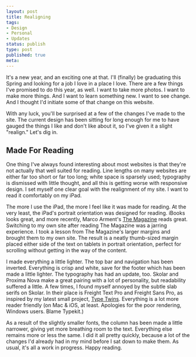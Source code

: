 ```yaml
---
layout: post
title: Realigning
tags:
- Design
- Personal
- Updates
status: publish
type: post
published: true
meta:
---
```

It's a new year, and an exciting one at that. I'll (finally) be graduating this Spring and looking for a job I love in a place I love. There are a few things I've promised to do this year, as well. I want to take more photos. I want to make more things. And I want to learn something new. I want to see change. And I thought I'd initiate some of that change on this website.

With any luck, you'll be surprised at a few of the changes I've made to the site. The current design has been sitting for long enough for me to have gauged the things I like and don't like about it, so I've given it a slight "realign." Let's dig in.

## Made For Reading

One thing I've always found interesting about most websites is that they're not actually that well suited for reading. Line lengths on many websites are either far too short or far too long; white space is sparsely used; typography is dismissed with little thought, and all this is getting worse with responsive design. I set myself one clear goal with the realignment of my site. I want to read it comfortably on my iPad.

The more I use the iPad, the more I feel like it was made for reading. At the very least, the iPad's portrait orientation was designed for reading. iBooks looks great, and more recently, Marco Arment's <a href="http://the-magazine.org">The Magazine</a> reads great. Switching to my own site after reading The Magazine was a jarring experience. I took a lesson from The Magazine's larger margins and brought them to my own site. The result is a neatly thumb-sized margin placed either side of the text on tablets in portrait orientation, perfect for scrolling without getting in the way of the content.

I made everything a little lighter. The top bar and navigation has been inverted. Everything is crisp and white, save for the footer which has been made a little lighter. The typography has had an update, too. Skolar and Proxima Nova make a great pairing with a lot of personality, but readability suffered a little. A few times, I found myself annoyed by the subtle slab serifs on Skolar. In their place is Freight Text Pro and Freight Sans Pro, as inspired by my latest small project, <a href="http://daneden.me/type/twins">Type Twins</a>. Everything is a lot more reader friendly (on Mac & iOS, at least. Apologies for the poor rendering, Windows users. Blame Typekit.)

As a result of the slightly smaller fonts, the column has been made a little narrower, giving yet more breathing room to the text. Everything else remains more or less the same. I did it all pretty quickly, because a lot of the changes I'd already had in my mind before I sat down to make them. As usual, it's all a work in progress. Happy reading.
